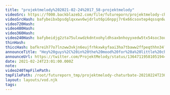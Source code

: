 ```yaml
---
title: "projektmelody%202021-02-24%2017_58-projektmelody"
videoSrc: https://f000.backblazeb2.com/file/futureporn/projektmelody-chaturbate-2021-02-24.mp4
videoSrcHash: bafybeibxbpsdglqxxwv6wjdrlut6pi6nppj7r6x66csoxtep4qssqn6wqu?filename=projektmelody-chaturbate-2021-02-24.mp4
video720Hash: 
video480Hash: 
video360Hash: 
video240Hash: bafybeidjg2zta75ulxwdzkdntxohyldhsaxbnhoyyxedw5tx54soc3ousa?filename=projektmelody-chaturbate-20210224T230100Z-240p.mp4
thinHash: 
thiccHash: bafkreih77o7lnzww3vkjn6eujfrhkxwkyfaai3ha7tbaww2ffpeqthhn34?filename=20210224T230100Z-thicc.jpg
announceTitle: "Hey%20guys%2C%20in%20the%20mood%20for%20a%20little%20chattin%2C%20and%20a%20little%20baitin%2C%20hbu%3F"
announceUrl: https://twitter.com/ProjektMelody/status/1364711958105194498
date: 2021-02-24T23:01:00.000Z
note: 
video240TmpFilePath: 
tmpFilePath: /root/futureporn_tmp/projektmelody-chaturbate-20210224T230100Z.mp4
layout: layouts/vod.njk
tags:
---
```

